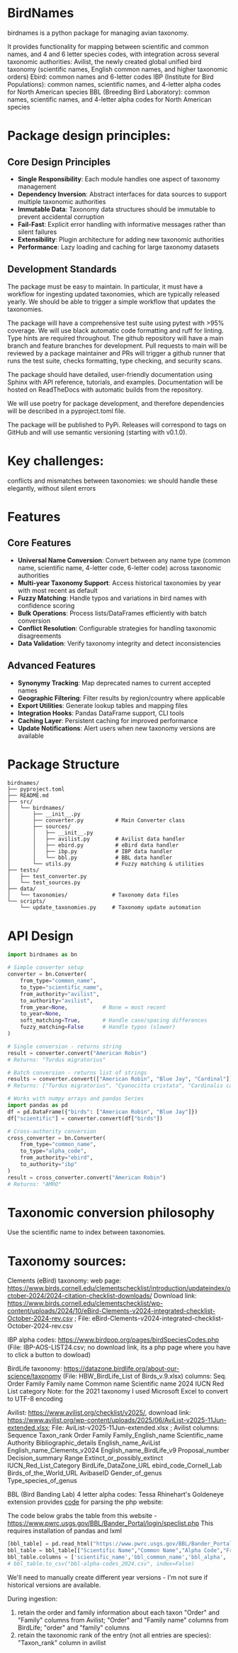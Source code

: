 # BirdNames
birdnames is a python package for managing avian taxonomy. 

It provides functionality for mapping between scientific and common names, and 4 and 6 letter species codes, with integration across several taxonomic authorities:
Avilist, the newly created global unified bird taxonomy (scientific names, English common names, and higher taxonomic orders)
Ebird: common names and 6-letter codes
IBP (Institute for Bird Populations): common names, scientific names, and 4-letter alpha codes for North American species
BBL (Breeding Bird Laboratory): common names, scientific names, and 4-letter alpha codes for North American species


# Package design principles:

## Core Design Principles
- **Single Responsibility**: Each module handles one aspect of taxonomy management
- **Dependency Inversion**: Abstract interfaces for data sources to support multiple taxonomic authorities
- **Immutable Data**: Taxonomy data structures should be immutable to prevent accidental corruption
- **Fail-Fast**: Explicit error handling with informative messages rather than silent failures
- **Extensibility**: Plugin architecture for adding new taxonomic authorities
- **Performance**: Lazy loading and caching for large taxonomy datasets

## Development Standards
The package must be easy to maintain. In particular, it must have a workflow for ingesting updated taxonomies, which are typically released yearly. We should be able to trigger a simple workflow that updates the taxonomies. 

The package will have a comprehensive test suite using pytest with >95% coverage. We will use black automatic code formatting and ruff for linting. Type hints are required throughout. The github repository will have a main branch and feature branches for development. Pull requests to main will be reviewed by a package maintainer and PRs will trigger a github runner that runs the test suite, checks formatting, type checking, and security scans.

The package should have detailed, user-friendly documentation using Sphinx with API reference, tutorials, and examples. Documentation will be hosted on ReadTheDocs with automatic builds from the repository.

We will use poetry for package development, and therefore dependencies will be described in a pyproject.toml file. 

The package will be published to PyPi. Releases will correspond to tags on GitHub and will use semantic versioning (starting with v0.1.0). 

# Key challenges:
conflicts and mismatches between taxonomies: we should handle these elegantly, without silent errors

# Features

## Core Features
- **Universal Name Conversion**: Convert between any name type (common name, scientific name, 4-letter code, 6-letter code) across taxonomic authorities
- **Multi-year Taxonomy Support**: Access historical taxonomies by year with most recent as default
- **Fuzzy Matching**: Handle typos and variations in bird names with confidence scoring
- **Bulk Operations**: Process lists/DataFrames efficiently with batch conversion
- **Conflict Resolution**: Configurable strategies for handling taxonomic disagreements
- **Data Validation**: Verify taxonomy integrity and detect inconsistencies

## Advanced Features
- **Synonymy Tracking**: Map deprecated names to current accepted names
- **Geographic Filtering**: Filter results by region/country where applicable
- **Export Utilities**: Generate lookup tables and mapping files
- **Integration Hooks**: Pandas DataFrame support, CLI tools
- **Caching Layer**: Persistent caching for improved performance
- **Update Notifications**: Alert users when new taxonomy versions are available

# Package Structure

```
birdnames/
├── pyproject.toml
├── README.md
├── src/
│   └── birdnames/
│       ├── __init__.py
│       ├── converter.py          # Main Converter class
│       ├── sources/
│       │   ├── __init__.py
│       │   ├── avilist.py        # Avilist data handler
│       │   ├── ebird.py          # eBird data handler
│       │   ├── ibp.py            # IBP data handler
│       │   └── bbl.py            # BBL data handler
│       └── utils.py              # Fuzzy matching & utilities
├── tests/
│   ├── test_converter.py
│   └── test_sources.py
├── data/
│   └── taxonomies/              # Taxonomy data files
└── scripts/
    └── update_taxonomies.py     # Taxonomy update automation
```

# API Design

```python
import birdnames as bn

# Simple converter setup
converter = bn.Converter(
    from_type="common_name",
    to_type="scientific_name", 
    from_authority="avilist",
    to_authority="avilist",
    from_year=None,           # None = most recent
    to_year=None,
    soft_matching=True,       # Handle case/spacing differences
    fuzzy_matching=False      # Handle typos (slower)
)

# Single conversion - returns string
result = converter.convert("American Robin")
# Returns: "Turdus migratorius"

# Batch conversion - returns list of strings
results = converter.convert(["American Robin", "Blue Jay", "Cardinal"])
# Returns: ["Turdus migratorius", "Cyanocitta cristata", "Cardinalis cardinalis"]

# Works with numpy arrays and pandas Series
import pandas as pd
df = pd.DataFrame({"birds": ["American Robin", "Blue Jay"]})
df["scientific"] = converter.convert(df["birds"])

# Cross-authority conversion
cross_converter = bn.Converter(
    from_type="common_name",
    to_type="alpha_code",
    from_authority="ebird", 
    to_authority="ibp"
)
result = cross_converter.convert("American Robin")
# Returns: "AMRO"
```

# Taxonomic conversion philosophy
Use the scientific name to index between taxonomies. 


# Taxonomy sources:
Clements (eBird) taxonomy: web page: https://www.birds.cornell.edu/clementschecklist/introduction/updateindex/october-2024/2024-citation-checklist-downloads/ Download link: https://www.birds.cornell.edu/clementschecklist/wp-content/uploads/2024/10/eBird-Clements-v2024-integrated-checklist-October-2024-rev.csv ; File: eBird-Clements-v2024-integrated-checklist-October-2024-rev.csv

IBP alpha codes: https://www.birdpop.org/pages/birdSpeciesCodes.php (File: IBP-AOS-LIST24.csv; no download link, its a php page where you have to click a button to dowload)

BirdLife taxonomy: https://datazone.birdlife.org/about-our-science/taxonomy (File: HBW_BirdLife_List of Birds_v.9.xlsx) columns: Seq.	Order	Family	Family name	Common name	Scientific name	
2024 IUCN Red List category
Note: for the 2021 taxonomy I used Microsoft Excel to convert to UTF-8 encoding

Avilist: https://www.avilist.org/checklist/v2025/, download link: https://www.avilist.org/wp-content/uploads/2025/06/AviList-v2025-11Jun-extended.xlsx; File: AviList-v2025-11Jun-extended.xlsx ; 
Avilist columns: 
Sequence	Taxon_rank	Order	Family	Family_English_name	Scientific_name	Authority	Bibliographic_details	English_name_AviList	English_name_Clements_v2024	English_name_BirdLife_v9	Proposal_number	Decision_summary	Range	Extinct_or_possibly_extinct	IUCN_Red_List_Category	BirdLife_DataZone_URL	ebird_code_Cornell_Lab	Birds_of_the_World_URL	AvibaseID	Gender_of_genus	Type_species_of_genus


BBL (Bird Banding Lab) 4 letter alpha codes:
Tessa Rhinehart's Goldeneye extension provides [code](https://github.com/rhine3/goldeneye/blob/master/src/alpha-code-prep.ipynb) for parsing the php website: 

The code below grabs the table from this website - https://www.pwrc.usgs.gov/BBL/Bander_Portal/login/speclist.php
This requires installation of pandas and lxml
```python
[bbl_table] = pd.read_html("https://www.pwrc.usgs.gov/BBL/Bander_Portal/login/speclist.php")
bbl_table = bbl_table[["Scientific Name","Common Name","Alpha Code","French Name", "T & E"]]
bbl_table.columns = ['scientific_name','bbl_common_name','bbl_alpha', 'bbl_french_name']
# bbl_table.to_csv("bbl-alpha-codes_2024.csv", index=False)
```

We'll need to manually create different year versions - I'm not sure if historical versions are available. 

During ingestion: 
1. retain the order and family information about each taxon
"Order" and "Family" columns from Avilist; "Order" and "Family name" columns from BirdLife; "order" and "family" columns
2. retain the taxonomic rank of the entry (not all entries are species):
"Taxon_rank" column in avilist
